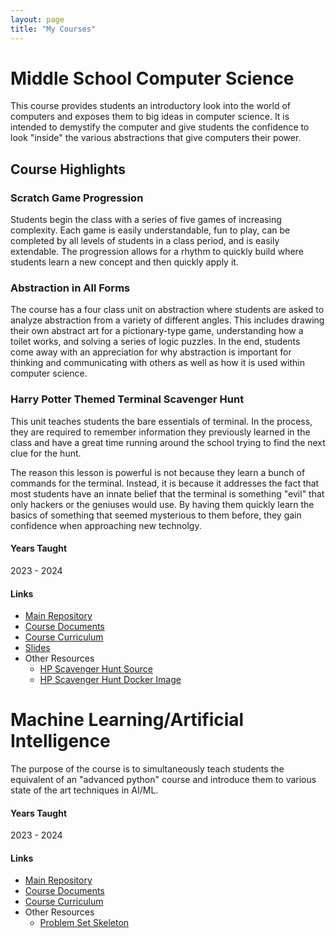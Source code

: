 ```yaml
---
layout: page
title: "My Courses"
---
```


# Middle School Computer Science

This course provides students an introductory look into the world of computers
and exposes them to big ideas in computer science. It is intended to demystify
the computer and give students the confidence to look "inside" the various
abstractions that give computers their power.

## Course Highlights

### Scratch Game Progression

Students begin the class with a series of five games of increasing complexity.
Each game is easily understandable, fun to play, can be completed by all levels
of students in a class period, and is easily extendable. The progression allows
for a rhythm to quickly build where students learn a new concept and then
quickly apply it.

### Abstraction in All Forms

The course has a four class unit on abstraction where students are asked to
analyze abstraction from a variety of different angles. This includes drawing
their own abstract art for a pictionary-type game, understanding how a toilet
works, and solving a series of logic puzzles. In the end, students come away
with an appreciation for why abstraction is important for thinking and
communicating with others as well as how it is used within computer science.

### Harry Potter Themed Terminal Scavenger Hunt

This unit teaches students the bare essentials of terminal. In the process, they
are required to remember information they previously learned in the class and
have a great time running around the school trying to find the next clue for
the hunt.

The reason this lesson is powerful is not because they learn a bunch of commands
for the terminal. Instead, it is because it addresses the fact that most
students have an innate belief that the terminal is something "evil" that only
hackers or the geniuses would use. By having them quickly learn the basics of
something that seemed mysterious to them before, they gain confidence when
approaching new technolgy.

#### Years Taught

2023 - 2024

#### Links

- [Main Repository](https://github.com/holycrap872/MSIntroToCS)
- [Course Documents](https://github.com/holycrap872/MSIntroToCS/tree/mainline/CourseMaterials/course_documents)
- [Course Curriculum](https://github.com/holycrap872/MSIntroToCS/tree/mainline/CourseMaterials)
- [Slides](https://docs.google.com/presentation/d/1_haSfJvCY0OA6x6Ym1PqG1iJuH38eZB0TawBFXFAJXg/edit?usp=sharing)
- Other Resources
    - [HP Scavenger Hunt Source](https://github.com/holycrap872/hp-learn-shell)
    - [HP Scavenger Hunt Docker Image](https://hub.docker.com/repository/docker/erizzi/hp_terminal_tutorial/general)

# Machine Learning/Artificial Intelligence

The purpose of the course is to simultaneously teach students the equivalent of
an "advanced python" course and introduce them to various state of the art
techniques in AI/ML.

#### Years Taught

2023 - 2024

#### Links

- [Main Repository](https://github.com/holycrap872/ML-AI)
- [Course Documents](https://github.com/holycrap872/ML-AI/tree/mainline/CourseMaterial/course_documents)
- [Course Curriculum](https://github.com/holycrap872/ML-AI/tree/mainline/CourseMaterial)
- Other Resources
    - [Problem Set Skeleton](https://gitlab.com/eric.rizzi/problem-set-skeleton)

